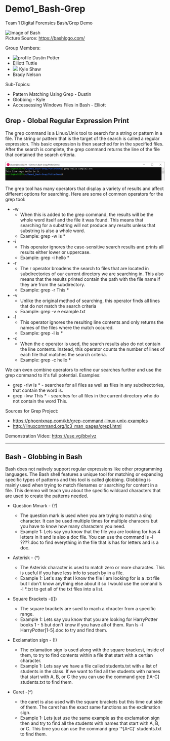 # Demo1_Bash-Grep
Team 1 Digital Forensics Bash/Grep Demo

![Image of Bash](https://encrypted-tbn0.gstatic.com/images?q=tbn%3AANd9GcSl2XOHuRidAitUaaEfkehZ7QN9xcub-4r0eg&usqp=CAU) <br />
Picture Source: https://bashlogo.com/

Group Members:
* ![profile](https://avatars2.githubusercontent.com/u/42753502?s=64&v=4)  Dustin Potter
* Elliott Tuttle
* <img src="https://avatars0.githubusercontent.com/u/59935321?s=400&u=38b9e12464ae119af990b17d4fa4d0114c91c046&v" with=75 height=75> Kyle Shaw
* Brady Nelson

Sub-Topics:
* Pattern Matching Using Grep - Dustin
* Globbing - Kyle
* Accessessing Windows Files in Bash - Elliott

## Grep - Global Regular Expression Print

The grep command is a Linux/Unix tool to search for a string or pattern in a file. The string or pattern that is the target of the search is called a regular expression. This basic expression is then searched for in the specified files. After the search is complete, the grep command returns the line of the file that contained the search criteria.

![Demo](https://github.com/dpott60/Demo1_Bash-Grep/blob/main/demo.PNG)

The grep tool has many operators that display a variety of results and affect different options for searching.
Here are some of common operators for the grep tool:
* -w 
  - When this is added to the grep command, the results will be the whole word itself and the file it was found. This means that searching for a substring will not produce any results unless that substring is also a whole word.
  - Example: grep -w is *
* -i
  - This operator ignores the case-sensitive search results and prints all results either lower or uppercase.
  - Example: grep -i hello *
* -r
  - The r operator broadens the search to files that are located in subdirectories of our current directory we are searching in. This also means that the results printed contain the path with the file name if they are from the subdirectory.
  - Example: grep -r This *
* -v
  - Unlike the original method of searching, this operator finds all lines that do not match the search criteria
  - Example: grep -v e example.txt
* -l
  - This operator ignores the resulting line contents and only returns the names of the files where the match occured.
  - Example: grep -l is *
* -c
  - When the c operator is used, the search results also do not contain the line contents. Instead, this operator counts the number of lines of each file that matches the search criteria.
  - Example: grep -c hello *

We can even combine operators to refine our searches further and use the grep command to it's full potential.
Examples:
* grep -rlw is * - searches for all files as well as files in any subdirectories, that contain the word is.
* grep -lvw This * - searches for all files in the current directory who do not contain the word This.

Sources for Grep Project:
* https://phoenixnap.com/kb/grep-command-linux-unix-examples
* http://linuxcommand.org/lc3_man_pages/grep1.html

Demonstration Video: https://use.vg/bbvIvz



-------------------------------------------------------------------------------------------------------------------------------------------------------------




## Bash - Globbing in Bash

Bash does not natively support regular expressions like other programming languages. The Bash shell features a unique tool for matching or expanding specific types of patterns and this tool is called globbing. Globbling is mainly used when trying to match filenames or searching for content in a file. This demmo will teach you about the specific wildcard characters that are used to create the patterns needed.

* Question Mmark - (?)
  - The question mark is used when you are trying to match a sing character. It can be used multiple times for multiple characers but you have to know how many characters you need.
  - Example 1: Lets say you know that the file you are looking for has 4 letters in it and is also a doc file. You can use the command ls -l ????.doc to find everything in the file that is has for letters and is a doc.

* Asterisk - (*)
  - The Asterisk character is used to match zero or more charactes. This is useful if you have less info to seach by in a file.
  - Example 1: Let's say that I know the file I am looking for is a .txt file but I don't know anything else about it so I would use the comand ls -l *.txt to get all of the txt files into a list.
  
* Square Brackets -([])
  - The square brackets are sued to mach a chracter from a specific range.
  - Example 1: Lets say you know that you are looking for HarryPotter books 1 - 5 but don't know if you have all of them. Run ls -l HarryPotter[1-5].doc to try and find them.
  
* Exclamation sign - (!)
  - The exlamation sign is used along with the square brackest, inside of them, to try to find contents within a file that start with a certian character.
  - Example 1: Lets say we have a file called students.txt with a list of students in the class. If we want to find all the students with names that start with A, B, or C the you can use the command grep [!A-C] students.txt to find them.
  
* Caret -(^)
  - the caret is also used with the square brackets but this time out side of them. The caret has the exact same functions as the exclimation sign.
  - Example 1: Lets just use the same example as the exclamation sign then and try to find all the students with names that start with A, B, or C. This time you can use the command grep '^[A-C]' students.txt to find them.
  
  
